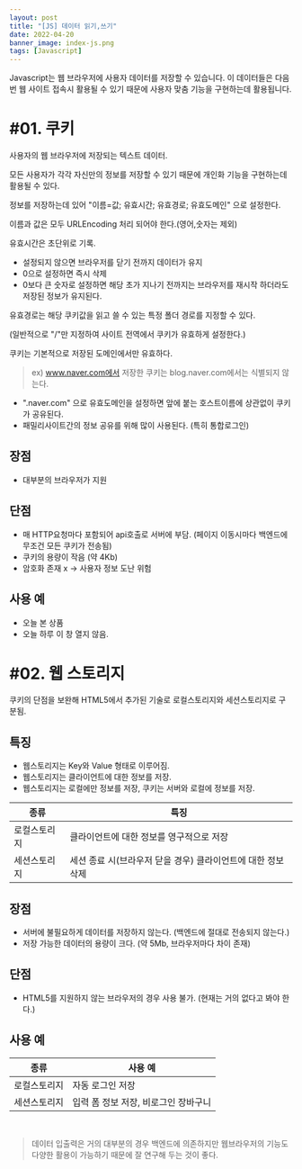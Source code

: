 ```yaml
---
layout: post
title: "[JS] 데이터 읽기,쓰기"
date: 2022-04-20
banner_image: index-js.png
tags: [Javascript]
---
```


Javascript는 웹 브라우저에 사용자 데이터를 저장할 수 있습니다. 이 데이터들은 다음번 웹 사이트 접속시 활용될 수 있기 때문에 사용자 맞춤 기능을 구현하는데 활용됩니다.

<!--more-->

# #01. 쿠키

사용자의 웹 브라우저에 저장되는 텍스트 데이터.

모든 사용자가 각각 자신만의 정보를 저장할 수 있기 때문에 개인화 기능을 구현하는데 활용될 수 있다.

정보를 저장하는데 있어 "이름=값; 유효시간; 유효경로; 유효도메인" 으로 설정한다.

이름과 값은 모두 URLEncoding 처리 되어야 한다.(영어,숫자는 제외)

유효시간은 초단위로 기록. 

- 설정되지 않으면 브라우저를 닫기 전까지 데이터가 유지
- 0으로 설정하면 즉시 삭제
- 0보다 큰 숫자로 설정하면 해당 초가 지나기 전까지는 브라우저를 재시작 하더라도 저장된 정보가 유지된다.

유효경로는 해당 쿠키값을 읽고 쓸 수 있는 특정 폴더 경로를 지정할 수 있다.

(일반적으로 "/"만 지정하여 사이트 전역에서 쿠키가 유효하게 설정한다.)

쿠키는 기본적으로 저장된 도메인에서만 유효하다.

> ex) www.naver.com에서 저장한 쿠키는 blog.naver.com에서는 식별되지 않는다.

- ".naver.com" 으로 유효도메인을 설정하면 앞에 붙는 호스트이름에 상관없이 쿠키가 공유된다.
- 패밀리사이트간의 정보 공유를 위해 많이 사용된다. (특히 통합로그인)

## 장점

- 대부분의 브라우저가 지원

## 단점

- 매 HTTP요청마다 포함되어 api호출로 서버에 부담. (페이지 이동시마다 백엔드에 무조건 모든 쿠키가 전송됨)
- 쿠키의 용량이 작음 (약 4Kb)
- 암호화 존재 x -> 사용자 정보 도난 위험

## 사용 예

- 오늘 본 상품
- 오늘 하루 이 창 열지 않음.
​

# #02. 웹 스토리지

쿠키의 단점을 보완해 HTML5에서 추가된 기술로 로컬스토리지와 세션스토리지로 구분됨.

## 특징

- 웹스토리지는 Key와 Value 형태로 이루어짐.
- 웹스토리지는 클라이언트에 대한 정보를 저장.
- 웹스토리지는 로컬에만 정보를 저장, 쿠키는 서버와 로컬에 정보를 저장.

| 종류 | 특징 |
|--|--|
| ​로컬스토리지 | 클라이언트에 대한 정보를 영구적으로 저장 |
| 세션스토리지 | 세션 종료 시(브라우저 닫을 경우) 클라이언트에 대한 정보 삭제 |

## 장점

- 서버에 불필요하게 데이터를 저장하지 않는다. (백엔드에 절대로 전송되지 않는다.)
- 저장 가능한 데이터의 용량이 크다. (약 5Mb, 브라우저마다 차이 존재)

## 단점

- HTML5를 지원하지 않는 브라우저의 경우 사용 불가. (현재는 거의 없다고 봐야 한다.)

## 사용 예

| 종류 | 사용 예 |
|--|--|
| 로컬스토리지 | 자동 로그인 저장 |
| 세션스토리지 | 입력 폼 정보 저장, 비로그인 장바구니 |
​
> 데이터 입출력은 거의 대부분의 경우 백엔드에 의존하지만 웹브라우저의 기능도 다양한 활용이 가능하기 때문에 잘 연구해 두는 것이 좋다.